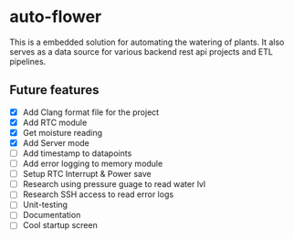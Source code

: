 # auto-flower

This is a embedded solution for automating the watering of plants.
It also serves as a data source for various backend rest api projects and ETL pipelines.

## Future features

- [x] Add Clang format file for the project
- [x] Add RTC module
- [x] Get moisture reading
- [x] Add Server mode
- [ ] Add timestamp to datapoints
- [ ] Add error logging to memory module
- [ ] Setup RTC Interrupt & Power save
- [ ] Research using pressure guage to read water lvl
- [ ] Research SSH access to read error logs
- [ ] Unit-testing
- [ ] Documentation
- [ ] Cool startup screen
